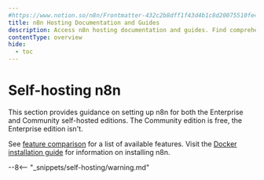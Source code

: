 ```yaml
---
#https://www.notion.so/n8n/Frontmatter-432c2b8dff1f43d4b1c8d20075510fe4
title: n8n Hosting Documentation and Guides
description: Access n8n hosting documentation and guides. Find comprehensive resources to help you set up and manage your self-hosted n8n instances.
contentType: overview
hide:
  - toc
---
```


# Self-hosting n8n

This section provides guidance on setting up n8n for both the Enterprise and Community self-hosted editions. The Community edition is free, the Enterprise edition isn't. 

See [feature comparison](/choose-n8n.md#feature-comparison) for a list of available features. Visit the [Docker installation guide](/hosting/installation/docker.md) for information on installing n8n.

--8<-- "_snippets/self-hosting/warning.md"
